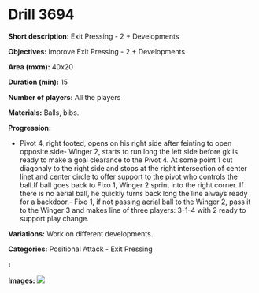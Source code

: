 # Drill 3694

**Short description:**
Exit Pressing - 2 + Developments

**Objectives:**
Improve Exit Pressing - 2 + Developments

**Area (mxm):**
40x20

**Duration (min):**
15

**Number of players:**
All the players

**Materials:**
Balls, bibs.

**Progression:**
- Pivot 4, right footed, opens on his right side after feinting to open opposite side- Winger 2, starts to run long the left side before gk is ready to make a goal clearance to the Pivot 4. At some point 1 cut diagonaly to the right side and stops at the right intersection of center linet and center circle to offer support to the pivot who controls the ball.If ball goes back to Fixo 1, Winger 2 sprint into the right corner. If there is no aerial ball, he quickly turns back long the line always ready for a backdoor.- Fixo 1, if not passing aerial ball to the Winger 2, pass it to the Winger 3 and makes line of three players: 3-1-4 with 2 ready to support play change.

**Variations:**
Work on different developments.

**Categories:**
Positional Attack - Exit Pressing

**:**


**Images:**
![](https://www.coachingfutsal.com/TacticsBoard/Thumbnail\3879f501-3e01-42fd-9467-746c87adb479.png)


